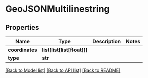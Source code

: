 # GeoJSONMultilinestring

## Properties
Name | Type | Description | Notes
------------ | ------------- | ------------- | -------------
**coordinates** | **list[list[list[float]]]** |  | 
**type** | **str** |  | 

[[Back to Model list]](../README.md#documentation-for-models) [[Back to API list]](../README.md#documentation-for-api-endpoints) [[Back to README]](../README.md)

